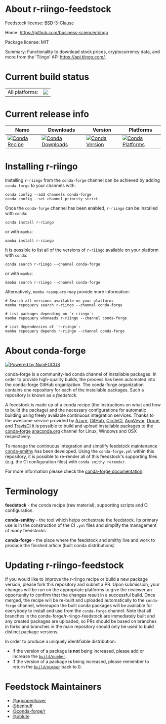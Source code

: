 About r-riingo-feedstock
========================

Feedstock license: [BSD-3-Clause](https://github.com/conda-forge/r-riingo-feedstock/blob/main/LICENSE.txt)

Home: https://github.com/business-science/riingo

Package license: MIT

Summary: Functionality to download stock prices, cryptocurrency data, and more from the 'Tiingo' API <https://api.tiingo.com/>.

Current build status
====================


<table><tr><td>All platforms:</td>
    <td>
      <a href="https://dev.azure.com/conda-forge/feedstock-builds/_build/latest?definitionId=9204&branchName=main">
        <img src="https://dev.azure.com/conda-forge/feedstock-builds/_apis/build/status/r-riingo-feedstock?branchName=main">
      </a>
    </td>
  </tr>
</table>

Current release info
====================

| Name | Downloads | Version | Platforms |
| --- | --- | --- | --- |
| [![Conda Recipe](https://img.shields.io/badge/recipe-r--riingo-green.svg)](https://anaconda.org/conda-forge/r-riingo) | [![Conda Downloads](https://img.shields.io/conda/dn/conda-forge/r-riingo.svg)](https://anaconda.org/conda-forge/r-riingo) | [![Conda Version](https://img.shields.io/conda/vn/conda-forge/r-riingo.svg)](https://anaconda.org/conda-forge/r-riingo) | [![Conda Platforms](https://img.shields.io/conda/pn/conda-forge/r-riingo.svg)](https://anaconda.org/conda-forge/r-riingo) |

Installing r-riingo
===================

Installing `r-riingo` from the `conda-forge` channel can be achieved by adding `conda-forge` to your channels with:

```
conda config --add channels conda-forge
conda config --set channel_priority strict
```

Once the `conda-forge` channel has been enabled, `r-riingo` can be installed with `conda`:

```
conda install r-riingo
```

or with `mamba`:

```
mamba install r-riingo
```

It is possible to list all of the versions of `r-riingo` available on your platform with `conda`:

```
conda search r-riingo --channel conda-forge
```

or with `mamba`:

```
mamba search r-riingo --channel conda-forge
```

Alternatively, `mamba repoquery` may provide more information:

```
# Search all versions available on your platform:
mamba repoquery search r-riingo --channel conda-forge

# List packages depending on `r-riingo`:
mamba repoquery whoneeds r-riingo --channel conda-forge

# List dependencies of `r-riingo`:
mamba repoquery depends r-riingo --channel conda-forge
```


About conda-forge
=================

[![Powered by
NumFOCUS](https://img.shields.io/badge/powered%20by-NumFOCUS-orange.svg?style=flat&colorA=E1523D&colorB=007D8A)](https://numfocus.org)

conda-forge is a community-led conda channel of installable packages.
In order to provide high-quality builds, the process has been automated into the
conda-forge GitHub organization. The conda-forge organization contains one repository
for each of the installable packages. Such a repository is known as a *feedstock*.

A feedstock is made up of a conda recipe (the instructions on what and how to build
the package) and the necessary configurations for automatic building using freely
available continuous integration services. Thanks to the awesome service provided by
[Azure](https://azure.microsoft.com/en-us/services/devops/), [GitHub](https://github.com/),
[CircleCI](https://circleci.com/), [AppVeyor](https://www.appveyor.com/),
[Drone](https://cloud.drone.io/welcome), and [TravisCI](https://travis-ci.com/)
it is possible to build and upload installable packages to the
[conda-forge](https://anaconda.org/conda-forge) [anaconda.org](https://anaconda.org/)
channel for Linux, Windows and OSX respectively.

To manage the continuous integration and simplify feedstock maintenance
[conda-smithy](https://github.com/conda-forge/conda-smithy) has been developed.
Using the ``conda-forge.yml`` within this repository, it is possible to re-render all of
this feedstock's supporting files (e.g. the CI configuration files) with ``conda smithy rerender``.

For more information please check the [conda-forge documentation](https://conda-forge.org/docs/).

Terminology
===========

**feedstock** - the conda recipe (raw material), supporting scripts and CI configuration.

**conda-smithy** - the tool which helps orchestrate the feedstock.
                   Its primary use is in the construction of the CI ``.yml`` files
                   and simplify the management of *many* feedstocks.

**conda-forge** - the place where the feedstock and smithy live and work to
                  produce the finished article (built conda distributions)


Updating r-riingo-feedstock
===========================

If you would like to improve the r-riingo recipe or build a new
package version, please fork this repository and submit a PR. Upon submission,
your changes will be run on the appropriate platforms to give the reviewer an
opportunity to confirm that the changes result in a successful build. Once
merged, the recipe will be re-built and uploaded automatically to the
`conda-forge` channel, whereupon the built conda packages will be available for
everybody to install and use from the `conda-forge` channel.
Note that all branches in the conda-forge/r-riingo-feedstock are
immediately built and any created packages are uploaded, so PRs should be based
on branches in forks and branches in the main repository should only be used to
build distinct package versions.

In order to produce a uniquely identifiable distribution:
 * If the version of a package **is not** being increased, please add or increase
   the [``build/number``](https://docs.conda.io/projects/conda-build/en/latest/resources/define-metadata.html#build-number-and-string).
 * If the version of a package **is** being increased, please remember to return
   the [``build/number``](https://docs.conda.io/projects/conda-build/en/latest/resources/define-metadata.html#build-number-and-string)
   back to 0.

Feedstock Maintainers
=====================

* [@agcopenhaver](https://github.com/agcopenhaver/)
* [@benhuff](https://github.com/benhuff/)
* [@conda-forge/r](https://github.com/conda-forge/r/)
* [@oblute](https://github.com/oblute/)

